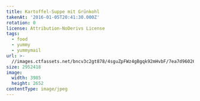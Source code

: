 ```yaml
---
title: Kartoffel-Suppe mit Grünkohl
takenAt: '2016-01-05T20:41:30.000Z'
rotation: 0
license: Attribution-NoDerivs License
tags:
  - food
  - yummy
  - yummymail
url: >-
  //images.ctfassets.net/bncv3c2gt878/4sguZpFWz4gBgqk92mHvbF/7ea7d96026a9c4ecbecbc433e9604adf/kartoffel-suppe-mit-grnkohl_24119476040_o
size: 2952418
image:
  width: 3985
  height: 2652
contentType: image/jpeg
---
```


